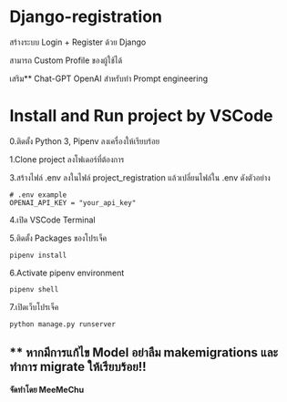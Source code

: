 # Django-registration

สร้างระบบ Login + Register ด้วย Django

สามารถ Custom Profile ของผู้ใช้ได้

เสริม** Chat-GPT OpenAI สำหรับทำ Prompt engineering

# Install and Run project by VSCode

0.ติดตั้ง Python 3, Pipenv ลงเครื่องให้เรียบร้อย

1.Clone project ลงโฟเดอร์ที่ต้องการ

3.สร้างไฟล์ .env ลงในไฟล์ project_registration แล้วเปลี่ยนไฟล์ใน .env ดังตัวอย่าง

```dosini
# .env example
OPENAI_API_KEY = "your_api_key"
```

4.เปิด VSCode Terminal

5.ติดตั้ง Packages ของโปรเจ็ค

```bash
pipenv install
```

6.Activate pipenv environment

```bash
pipenv shell
```

7.เปิดเว็บโปรเจ็ค
```bash
python manage.py runserver
```

## ** หากมีการแก้ไข Model อย่าลืม makemigrations และทำการ migrate ให้เรียบร้อย!!
#### จัดทำโดย MeeMeChu
